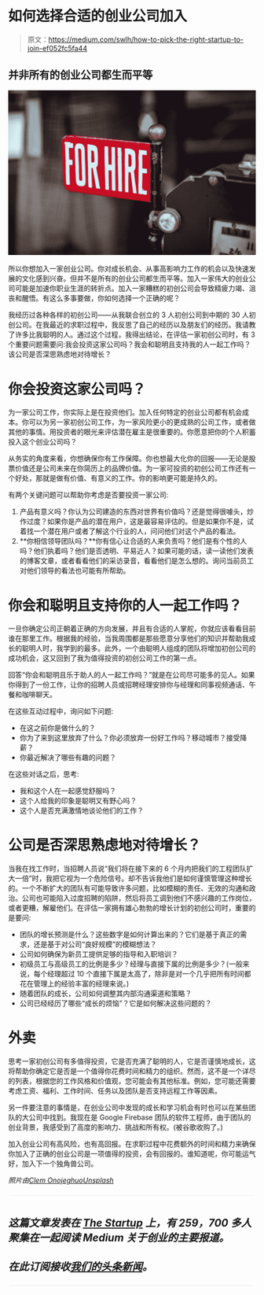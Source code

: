 # 如何选择合适的创业公司加入

> 原文：<https://medium.com/swlh/how-to-pick-the-right-startup-to-join-ef052fc5fa44>

## 并非所有的创业公司都生而平等

![](img/8043421a416a07711bca8b7a18908cb4.png)

所以你想加入一家创业公司。你对成长机会、从事高影响力工作的机会以及快速发展的文化感到兴奋。但并不是所有的创业公司都生而平等。加入一家伟大的创业公司可能是加速你职业生涯的转折点。加入一家糟糕的初创公司会导致精疲力竭、沮丧和醒悟。有这么多事要做，你如何选择一个正确的呢？

我经历过各种各样的初创公司——从我联合创立的 3 人初创公司到中期的 30 人初创公司。在我最近的求职过程中，我反思了自己的经历以及朋友们的经历。我请教了许多比我聪明的人。通过这个过程，我得出结论，在评估一家初创公司时，有 3 个重要问题需要问:我会投资这家公司吗？我会和聪明且支持我的人一起工作吗？该公司是否深思熟虑地对待增长？

# 你会投资这家公司吗？

为一家公司工作，你实际上是在投资他们。加入任何特定的创业公司都有机会成本。你可以为另一家初创公司工作，为一家风险更小的更成熟的公司工作，或者做其他的事情。用投资者的眼光来评估潜在雇主是很重要的。你愿意把你的个人积蓄投入这个创业公司吗？

从务实的角度来看，你想确保你有工作保障。你也想最大化你的回报——无论是股票价值还是公司未来在你简历上的品牌价值。为一家可投资的初创公司工作还有一个好处，那就是做有价值、有意义的工作。你的影响更可能是持久的。

有两个关键问题可以帮助你考虑是否要投资一家公司:

1.  产品有意义吗？你认为公司建造的东西对世界有价值吗？还是觉得很噱头，炒作过度？如果你是产品的潜在用户，这是最容易评估的。但是如果你不是，试着找一个潜在用户或者了解这个行业的人，问问他们对这个产品的看法。
2.  **你相信领导团队吗？**你有信心让合适的人来负责吗？他们是有个性的人吗？他们执着吗？他们是否透明、平易近人？如果可能的话，读一读他们发表的博客文章，或者看看他们的采访录音，看看他们是怎么想的。询问当前员工对他们领导的看法也可能有所帮助。

# 你会和聪明且支持你的人一起工作吗？

一旦你确定公司正朝着正确的方向发展，并且有合适的人掌舵，你就应该看看目前谁在那里工作。根据我的经验，当我周围都是那些愿意分享他们的知识并帮助我成长的聪明人时，我学到的最多。此外，一个由聪明人组成的团队将增加初创公司的成功机会，这又回到了我为值得投资的初创公司工作的第一点。

回答“你会和聪明且乐于助人的人一起工作吗？”就是在公司尽可能多的见人。如果你得到了一份工作，让你的招聘人员或招聘经理安排你与经理和同事视频通话、午餐和咖啡聊天。

在这些互动过程中，询问如下问题:

*   在这之前你是做什么的？
*   你为了来到这里放弃了什么？你必须放弃一份好工作吗？移动城市？接受降薪？
*   你最近解决了哪些有趣的问题？

在这些对话之后，思考:

*   我和这个人在一起感觉舒服吗？
*   这个人给我的印象是聪明又有野心吗？
*   这个人是否充满激情地谈论他们的工作？

# 公司是否深思熟虑地对待增长？

当我在找工作时，当招聘人员说“我们将在接下来的 6 个月内把我们的工程团队扩大一倍”时，我把它视为一个危险信号。却不告诉我他们是如何谨慎管理这种增长的。一个不断扩大的团队有可能导致许多问题，比如模糊的责任、无效的沟通和政治。公司也可能陷入过度招聘的陷阱，然后将员工调到他们不感兴趣的工作岗位，或者更糟，解雇他们。在评估一家拥有雄心勃勃的增长计划的初创公司时，重要的是要问:

*   团队的增长预测是什么？这些数字是如何计算出来的？它们是基于真正的需求，还是基于对公司“良好规模”的模糊想法？
*   公司如何确保为新员工提供足够的指导和入职培训？
*   初级员工与高级员工的比例是多少？经理与直接下属的比例是多少？(一般来说，每个经理超过 10 个直接下属是太高了，除非是对一个几乎把所有时间都花在管理上的经验丰富的经理来说。)
*   随着团队的成长，公司如何调整其内部沟通渠道和策略？
*   公司已经经历了哪些“成长的烦恼”？它是如何解决这些问题的？

# 外卖

思考一家初创公司有多值得投资，它是否充满了聪明的人，它是否谨慎地成长，这将帮助你确定它是否是一个值得你花费时间和精力的组织。然而，这不是一个详尽的列表，根据您的工作风格和价值观，您可能会有其他标准。例如，您可能还需要考虑工资、福利、工作时间、任务以及团队是否支持远程工作等因素。

另一件要注意的事情是，在创业公司中发现的成长和学习机会有时也可以在某些团队的大公司中找到。我现在是 Google Firebase 团队的软件工程师，由于团队的创业背景，我感受到了高度的影响力、挑战和所有权。(被谷歌收购了。)

加入创业公司有高风险，也有高回报。在求职过程中花费额外的时间和精力来确保你加入了正确的创业公司是一项值得的投资，会有回报的。谁知道呢，你可能运气好，加入下一个独角兽公司。

*照片由*[*Clem Onojeghuo*](https://unsplash.com/photos/fY8Jr4iuPQM?utm_source=unsplash&utm_medium=referral&utm_content=creditCopyText)*[*Unsplash*](https://unsplash.com/?utm_source=unsplash&utm_medium=referral&utm_content=creditCopyText)*

*![](img/731acf26f5d44fdc58d99a6388fe935d.png)*

## *这篇文章发表在 [The Startup](https://medium.com/swlh) 上，有 259，700 多人聚集在一起阅读 Medium 关于创业的主要报道。*

## *在此订阅接收[我们的头条新闻](http://growthsupply.com/the-startup-newsletter/)。*

*![](img/731acf26f5d44fdc58d99a6388fe935d.png)*